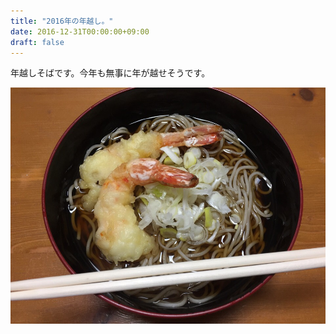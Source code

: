 ```yaml
---
title: "2016年の年越し。"
date: 2016-12-31T00:00:00+09:00
draft: false
---
```


年越しそばです。今年も無事に年が越せそうです。

![](./20220216211959.jpeg)
